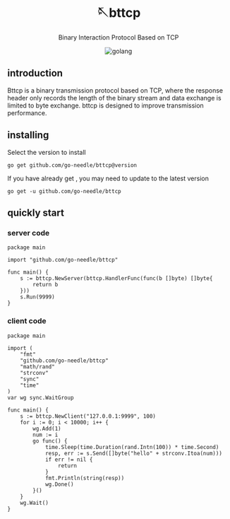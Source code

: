 <!-- markdownlint-disable MD033 MD041 -->
<div align="center">

# 🪡bttcp

<!-- prettier-ignore-start -->
<!-- markdownlint-disable-next-line MD036 -->
Binary Interaction Protocol Based on TCP
<!-- prettier-ignore-end -->

<img src="https://img.shields.io/badge/golang-1.11+-blue" alt="golang">
</div>

## introduction
Bttcp is a binary transmission protocol based on TCP, where the response header only records the length of the binary stream and data exchange is limited to byte exchange. bttcp is designed to improve transmission performance.

## installing
Select the version to install

`go get github.com/go-needle/bttcp@version`

If you have already get , you may need to update to the latest version

`go get -u github.com/go-needle/bttcp`


## quickly start

### server code
```golang
package main

import "github.com/go-needle/bttcp"

func main() {
	s := bttcp.NewServer(bttcp.HandlerFunc(func(b []byte) []byte{
		return b
	}))
	s.Run(9999)
}
```

### client code
```golang
package main

import (
	"fmt"
	"github.com/go-needle/bttcp"
	"math/rand"
	"strconv"
	"sync"
	"time"
)
var wg sync.WaitGroup

func main() {
	s := bttcp.NewClient("127.0.0.1:9999", 100)
	for i := 0; i < 10000; i++ {
		wg.Add(1)
		num := i
		go func() {
			time.Sleep(time.Duration(rand.Intn(100)) * time.Second)
			resp, err := s.Send([]byte("hello" + strconv.Itoa(num)))
			if err != nil {
				return
			}
			fmt.Println(string(resp))
			wg.Done()
		}()
	}
	wg.Wait()
}
```